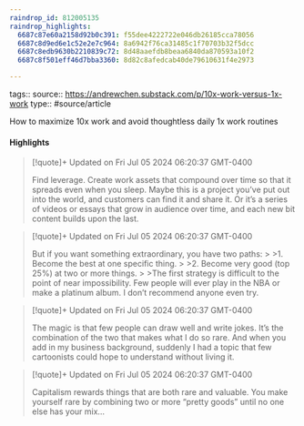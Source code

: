```yaml
---
raindrop_id: 812005135
raindrop_highlights:
  6687c87e60a2158d92b0c391: f55dee4222722e046db26185cca78056
  6687c8d9ed6e1c52e2e7c964: 8a6942f76ca31485c1f70703b32f5dcc
  6687c8edb9630b2210839c72: 8d48aaefdb8beaa6840da870593a10f2
  6687c8f501eff46d7bba3360: 8d82c8afedcab40de79610631f4e2973

---
```


tags::
source:: https://andrewchen.substack.com/p/10x-work-versus-1x-work
type:: #source/article

How to maximize 10x work and avoid thoughtless daily 1x work routines

#### Highlights

> [!quote]+ Updated on Fri Jul 05 2024 06:20:37 GMT-0400
>
> Find leverage. Create work assets that compound over time so that it spreads even when you sleep. Maybe this is a project you’ve put out into the world, and customers can find it and share it. Or it’s a series of videos or essays that grow in audience over time, and each new bit content builds upon the last.

> [!quote]+ Updated on Fri Jul 05 2024 06:20:37 GMT-0400
>
> But if you want something extraordinary, you have two paths:
&gt;
&gt;1. Become the best at one specific thing.
&gt;
&gt;2. Become very good (top 25%) at two or more things.
&gt;
&gt;The first strategy is difficult to the point of near impossibility. Few people will ever play in the NBA or make a platinum album. I don’t recommend anyone even try.

> [!quote]+ Updated on Fri Jul 05 2024 06:20:37 GMT-0400
>
> The magic is that few people can draw well and write jokes. It’s the combination of the two that makes what I do so rare. And when you add in my business background, suddenly I had a topic that few cartoonists could hope to understand without living it.

> [!quote]+ Updated on Fri Jul 05 2024 06:20:37 GMT-0400
>
> Capitalism rewards things that are both rare and valuable. You make yourself rare by combining two or more “pretty goods” until no one else has your mix…
